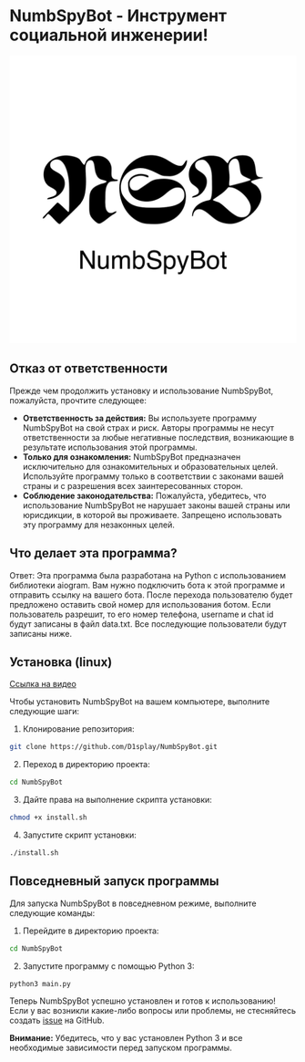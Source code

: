 # NumbSpyBot - Инструмент социальной инженерии!

![NumbSpyBot Logo](https://github.com/D1splay/NumbSpyBot/blob/main/logo.png)

## Отказ от ответственности

Прежде чем продолжить установку и использование NumbSpyBot, пожалуйста, прочтите следующее:

- **Ответственность за действия:** Вы используете программу NumbSpyBot на свой страх и риск. Авторы программы не несут ответственности за любые негативные последствия, возникающие в результате использования этой программы.
- **Только для ознакомления:** NumbSpyBot предназначен исключительно для ознакомительных и образовательных целей. Используйте программу только в соответствии с законами вашей страны и с разрешения всех заинтересованных сторон.
- **Соблюдение законодательства:** Пожалуйста, убедитесь, что использование NumbSpyBot не нарушает законы вашей страны или юрисдикции, в которой вы проживаете. Запрещено использовать эту программу для незаконных целей.

## Что делает эта программа? 
Ответ: Эта программа была разработана на Python с использованием библиотеки aiogram. Вам нужно подключить бота к этой программе и отправить ссылку на вашего бота. После перехода пользователю будет предложено оставить свой номер для использования ботом. Если пользователь разрешит, то его номер телефона, username и chat id будут записаны в файл data.txt. Все последующие пользователи будут записаны ниже.

## Установка (linux)
[Ссылка на видео](https://www.youtube.com/watch?v=5imHyXX_dR8)


Чтобы установить NumbSpyBot на вашем компьютере, выполните следующие шаги:

1. Клонирование репозитория:

```bash
git clone https://github.com/D1splay/NumbSpyBot.git
```

2. Переход в директорию проекта:

```bash
cd NumbSpyBot
```

3. Дайте права на выполнение скрипта установки:

```bash
chmod +x install.sh
```

4. Запустите скрипт установки:

```bash
./install.sh
```

## Повседневный запуск программы

Для запуска NumbSpyBot в повседневном режиме, выполните следующие команды:

1. Перейдите в директорию проекта:

```bash
cd NumbSpyBot
```

2. Запустите программу с помощью Python 3:

```bash
python3 main.py
```

Теперь NumbSpyBot успешно установлен и готов к использованию! Если у вас возникли какие-либо вопросы или проблемы, не стесняйтесь создать [issue](https://github.com/D1splay/NumbSpyBot/issues) на GitHub.

**Внимание:** Убедитесь, что у вас установлен Python 3 и все необходимые зависимости перед запуском программы.

